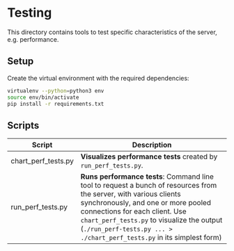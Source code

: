 # Testing

This directory contains tools to test specific characteristics of the server, e.g. performance.

## Setup

Create the virtual environment with the required dependencies:

```bash
virtualenv --python=python3 env
source env/bin/activate
pip install -r requirements.txt
```

## Scripts

| Script | Description |
| ------ | ----------- |
| chart_perf_tests.py | **Visualizes performance tests** created by `run_perf_tests.py`. |
| run_perf_tests.py | **Runs performance tests**: Command line tool to request a bunch of resources from the server, with various clients synchronously, and one or more pooled connections for each client. Use `chart_perf_tests.py` to visualize the output (`./run_perf-tests.py ... > ./chart_perf_tests.py` in its simplest form) |
